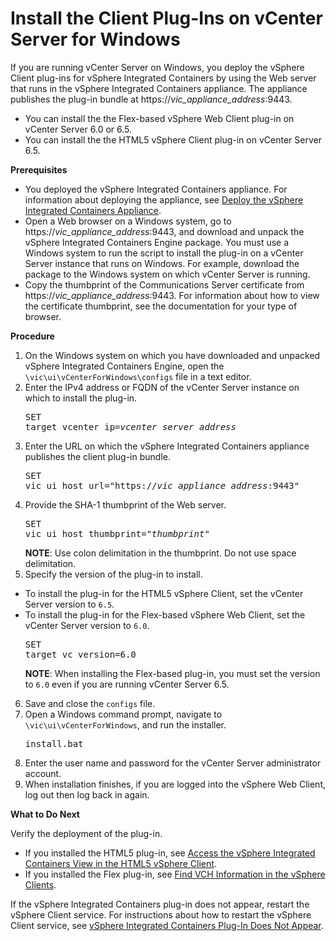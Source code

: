 # Install the Client Plug-Ins on vCenter Server for Windows #

If you are running vCenter Server on Windows, you deploy the vSphere Client plug-ins for vSphere Integrated Containers by using the Web server that runs in the vSphere Integrated Containers appliance. The appliance publishes the plug-in bundle at https://<i>vic_appliance_address</i>:9443. 

- You can install the the Flex-based vSphere Web Client plug-in on vCenter Server 6.0 or 6.5.
- You can install the the HTML5 vSphere Client plug-in on vCenter Server 6.5.

**Prerequisites**

- You deployed the vSphere Integrated Containers appliance. For information about deploying the appliance, see [Deploy the vSphere Integrated Containers Appliance](deploy_vic_appliance.md).
- Open a Web browser on a Windows system, go to https://<i>vic_appliance_address</i>:9443, and download and unpack the vSphere Integrated Containers Engine package. You must use a Windows system to run the script to install the plug-in on a vCenter Server instance that runs on Windows. For example, download the package to the Windows system on which vCenter Server is running.
- Copy the thumbprint of the Communications Server certificate from https://<i>vic_appliance_address</i>:9443. For information about how to view the certificate thumbprint, see the documentation for your type of browser.

**Procedure**

1. On the Windows system on which you have downloaded and unpacked vSphere Integrated Containers Engine, open the `\vic\ui\vCenterForWindows\configs` file in a text editor.
3. Enter the IPv4 address or FQDN of the vCenter Server instance on which to install the plug-in.<pre>SET target_vcenter_ip=<i>vcenter_server_address</i></pre>
4. Enter the URL on which the vSphere Integrated Containers appliance publishes the client plug-in bundle. <pre>SET vic_ui_host_url="https://<i>vic_appliance_address</i>:9443"</pre>
6. Provide the SHA-1 thumbprint of the Web server.<pre>SET vic_ui_host_thumbprint="<i>thumbprint</i>"</pre>**NOTE**: Use colon delimitation in the thumbprint. Do not use space delimitation. 
7. Specify the version of the plug-in to install.
  - To install the plug-in for the HTML5 vSphere Client, set the vCenter Server version to `6.5`.
  - To install the plug-in for the Flex-based vSphere Web Client, set the vCenter Server version to `6.0`.<pre>SET target_vc_version=6.0</pre>**NOTE**: When installing the Flex-based plug-in, you must set the version to `6.0` even if you are running vCenter Server 6.5.
6. Save and close the `configs` file.
7. Open a Windows command prompt, navigate to `\vic\ui\vCenterForWindows`, and run the installer.<pre>install.bat</pre>
9. Enter the user name and password for the vCenter Server administrator account.
10. When installation finishes, if you are logged into the vSphere Web Client, log out then log back in again.

**What to Do Next**

Verify the deployment of the plug-in.

- If you installed the HTML5 plug-in, see [Access the vSphere Integrated Containers View in the HTML5 vSphere Client](vic_vsphere_admin/access_h5_ui.md).
- If you installed the Flex plug-in, see [Find VCH Information in the vSphere Clients](vic_vsphere_admin/vch_portlet_ui.md).

If the vSphere Integrated Containers plug-in does not appear, restart the vSphere Client service. For instructions about how to restart the vSphere Client service, see [vSphere Integrated Containers Plug-In Does Not Appear](ts_ui_not_appearing.md).